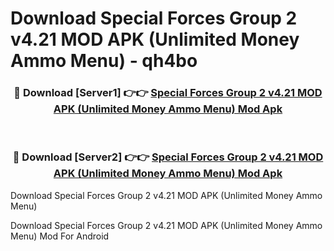 # Download Special Forces Group 2 v4.21 MOD APK (Unlimited Money Ammo Menu) - qh4bo


<div align="center">
<h3>🔴 Download [Server1] 👉👉 <a href="https://apk-comot.site?title=Special_Forces_Group_2_v4.21_MOD_APK_(Unlimited_Money_Ammo_Menu)">Special Forces Group 2 v4.21 MOD APK (Unlimited Money Ammo Menu) Mod Apk</a></h3><br>
<h3>🔴 Download [Server2] 👉👉 <a href="https://apk-comot.site?title=Special_Forces_Group_2_v4.21_MOD_APK_(Unlimited_Money_Ammo_Menu)">Special Forces Group 2 v4.21 MOD APK (Unlimited Money Ammo Menu) Mod Apk</a></h3>
</div>



Download Special Forces Group 2 v4.21 MOD APK (Unlimited Money Ammo Menu) 

Download Special Forces Group 2 v4.21 MOD APK (Unlimited Money Ammo Menu) Mod For Android